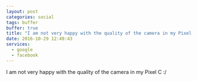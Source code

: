 ```yaml
---
layout: post
categories: social
tags: buffer
buffer: true
title: "I am not very happy with the quality of the camera in my Pixel C :/"
date: 2016-10-29 12:49:43
services: 
  - google
  - facebook
---
```

I am not very happy with the quality of the camera in my Pixel C :/
